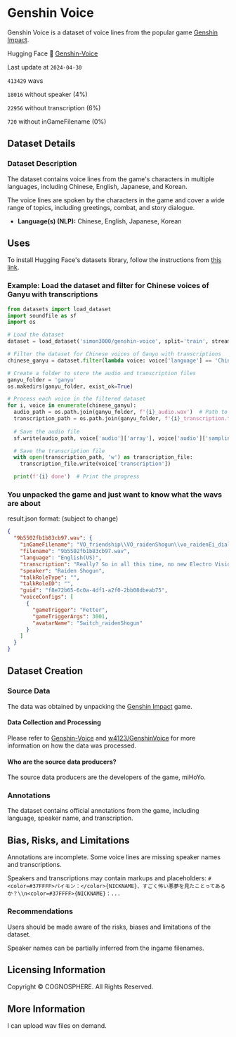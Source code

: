 # Genshin Voice

Genshin Voice is a dataset of voice lines from the popular game [Genshin Impact](https://genshin.hoyoverse.com/).

Hugging Face 🤗  [Genshin-Voice](https://huggingface.co/datasets/simon3000/genshin-voice)

<!-- STATS -->
Last update at `2024-04-30`

`413429` wavs

`18016` without speaker (4%)

`22956` without transcription (6%)

`720` without inGameFilename (0%)
<!-- STATS_END -->

## Dataset Details

### Dataset Description

The dataset contains voice lines from the game's characters in multiple languages, including Chinese, English, Japanese, and Korean.

The voice lines are spoken by the characters in the game and cover a wide range of topics, including greetings, combat, and story dialogue.

- **Language(s) (NLP):** Chinese, English, Japanese, Korean

## Uses

To install Hugging Face's datasets library, follow the instructions from [this link](https://huggingface.co/docs/datasets/installation#audio).

### Example: Load the dataset and filter for Chinese voices of Ganyu with transcriptions

```python
from datasets import load_dataset
import soundfile as sf
import os

# Load the dataset
dataset = load_dataset('simon3000/genshin-voice', split='train', streaming=True)

# Filter the dataset for Chinese voices of Ganyu with transcriptions
chinese_ganyu = dataset.filter(lambda voice: voice['language'] == 'Chinese' and voice['speaker'] == 'Ganyu' and voice['transcription'] != '')

# Create a folder to store the audio and transcription files
ganyu_folder = 'ganyu'
os.makedirs(ganyu_folder, exist_ok=True)

# Process each voice in the filtered dataset
for i, voice in enumerate(chinese_ganyu):
  audio_path = os.path.join(ganyu_folder, f'{i}_audio.wav')  # Path to save the audio file
  transcription_path = os.path.join(ganyu_folder, f'{i}_transcription.txt')  # Path to save the transcription file
  
  # Save the audio file
  sf.write(audio_path, voice['audio']['array'], voice['audio']['sampling_rate'])

  # Save the transcription file
  with open(transcription_path, 'w') as transcription_file:
    transcription_file.write(voice['transcription'])

  print(f'{i} done')  # Print the progress
```

### You unpacked the game and just want to know what the wavs are about

result.json format: (subject to change)

```json
{
  "9b5502fb1b83cb97.wav": {
    "inGameFilename": "VO_friendship\\VO_raidenShogun\\vo_raidenEi_dialog_pendant.wem",
    "filename": "9b5502fb1b83cb97.wav",
    "language": "English(US)",
    "transcription": "Really? So in all this time, no new Electro Visions have appeared in the outside world? Well, what I can say on this topic is subject to certain constraints, but... it is not by my will that Visions are granted or denied. The key is people's desire, and... well, there's another side to it too.",
    "speaker": "Raiden Shogun",
    "talkRoleType": "",
    "talkRoleID": "",
    "guid": "f8e72b65-6c0a-4df1-a2f0-2bb08dbeab75",
    "voiceConfigs": [
      {
        "gameTrigger": "Fetter",
        "gameTriggerArgs": 3001,
        "avatarName": "Switch_raidenShogun"
      }
    ]
  }
}
```

## Dataset Creation

### Source Data

The data was obtained by unpacking the [Genshin Impact](https://genshin.hoyoverse.com/) game.

#### Data Collection and Processing

Please refer to [Genshin-Voice](https://github.com/simon300000/genshin-voice) and [w4123/GenshinVoice](https://github.com/w4123/GenshinVoice) for more information on how the data was processed.

#### Who are the source data producers?

The source data producers are the developers of the game, miHoYo.

### Annotations

The dataset contains official annotations from the game, including language, speaker name, and transcription.

## Bias, Risks, and Limitations

Annotations are incomplete. Some voice lines are missing speaker names and transcriptions.

Speakers and transcriptions may contain markups and placeholders: `#<color=#37FFFF>パイモン：</color>{NICKNAME}、すごく怖い悪夢を見たことってあるか？\\n<color=#37FFFF>{NICKNAME}：...`

### Recommendations

Users should be made aware of the risks, biases and limitations of the dataset.

Speaker names can be partially inferred from the ingame filenames.

## Licensing Information

Copyright © COGNOSPHERE. All Rights Reserved.

## More Information

I can upload wav files on demand.
